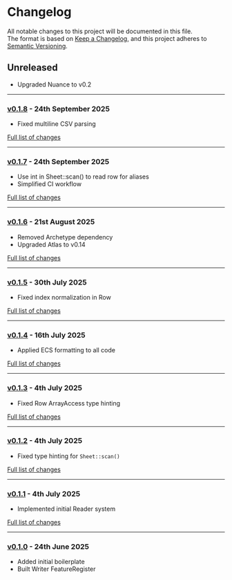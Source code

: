 # Changelog

All notable changes to this project will be documented in this file.<br>
The format is based on [Keep a Changelog](https://keepachangelog.com/en/1.0.0/),
and this project adheres to [Semantic Versioning](https://semver.org/spec/v2.0.0.html).

## Unreleased
- Upgraded Nuance to v0.2

---

### [v0.1.8](https://github.com/decodelabs/cardinal/commits/v0.1.8) - 24th September 2025

- Fixed multiline CSV parsing

[Full list of changes](https://github.com/decodelabs/cardinal/compare/v0.1.7...v0.1.8)

---

### [v0.1.7](https://github.com/decodelabs/cardinal/commits/v0.1.7) - 24th September 2025

- Use int in Sheet::scan() to read row for aliases
- Simplified CI workflow

[Full list of changes](https://github.com/decodelabs/cardinal/compare/v0.1.6...v0.1.7)

---

### [v0.1.6](https://github.com/decodelabs/cardinal/commits/v0.1.6) - 21st August 2025

- Removed Archetype dependency
- Upgraded Atlas to v0.14

[Full list of changes](https://github.com/decodelabs/cardinal/compare/v0.1.5...v0.1.6)

---

### [v0.1.5](https://github.com/decodelabs/cardinal/commits/v0.1.5) - 30th July 2025

- Fixed index normalization in Row

[Full list of changes](https://github.com/decodelabs/cardinal/compare/v0.1.4...v0.1.5)

---

### [v0.1.4](https://github.com/decodelabs/cardinal/commits/v0.1.4) - 16th July 2025

- Applied ECS formatting to all code

[Full list of changes](https://github.com/decodelabs/cardinal/compare/v0.1.3...v0.1.4)

---

### [v0.1.3](https://github.com/decodelabs/cardinal/commits/v0.1.3) - 4th July 2025

- Fixed Row ArrayAccess type hinting

[Full list of changes](https://github.com/decodelabs/cardinal/compare/v0.1.2...v0.1.3)

---

### [v0.1.2](https://github.com/decodelabs/cardinal/commits/v0.1.2) - 4th July 2025

- Fixed type hinting for `Sheet::scan()`

[Full list of changes](https://github.com/decodelabs/cardinal/compare/v0.1.1...v0.1.2)

---

### [v0.1.1](https://github.com/decodelabs/cardinal/commits/v0.1.1) - 4th July 2025

- Implemented initial Reader system

[Full list of changes](https://github.com/decodelabs/cardinal/compare/v0.1.0...v0.1.1)

---

### [v0.1.0](https://github.com/decodelabs/cardinal/commits/v0.1.0) - 24th June 2025

- Added initial boilerplate
- Built Writer FeatureRegister
